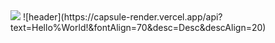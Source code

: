 <img src="https://capsule-render.vercel.app/api?type=waving!&color=F08080&height=150&section=header&text=Welcome&fontSize=45&fontColor=1D1E23&=Geondori's%20Github&fontSize=20" />
![header](https://capsule-render.vercel.app/api?text=Hello%World!&fontAlign=70&desc=Desc&descAlign=20)
